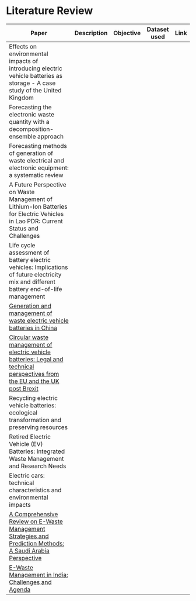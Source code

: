 # Literature Review

| Paper | Description | Objective | Dataset used | Link |
|---------|-----------|------------|-----------|-------|
| Effects on environmental impacts of introducing electric vehicle batteries as storage - A case study of the United Kingdom |
| Forecasting the electronic waste quantity with a decomposition-ensemble approach |
| Forecasting methods of generation of waste electrical and electronic equipment: a systematic review |
| A Future Perspective on Waste Management of Lithium-Ion Batteries for Electric Vehicles in Lao PDR: Current Status and Challenges |
| Life cycle assessment of battery electric vehicles: Implications of future electricity mix and different battery end-of-life management |
| [Generation and management of waste electric vehicle batteries in China](https://link.springer.com/article/10.1007/s11356-017-9890-8) |
| [Circular waste management of electric vehicle batteries: Legal and technical perspectives from the EU and the UK post Brexit](https://pdf.sciencedirectassets.com/776463/1-s2.0-S2666202721X0002X/1-s2.0-S2666202721000161/main.pdf?X-Amz-Security-Token=IQoJb3JpZ2luX2VjEJT%2F%2F%2F%2F%2F%2F%2F%2F%2F%2FwEaCXVzLWVhc3QtMSJHMEUCIBrrilkyoSlc3znHB4UBEHgD1pN34TLECVBJTIOzkvdsAiEA203ibIBqWzPB25H9YGNlbx5EDWDhrPQNWP8mO%2B4a8yAquwUI3P%2F%2F%2F%2F%2F%2F%2F%2F%2F%2FARAFGgwwNTkwMDM1NDY4NjUiDE9ixfFUi1HWlaqLPiqPBbz77GMUTpryOvo5NsFdpKYiZdawxp%2F2XNTcy17fxDTgKhPB2A%2F40x7guCifduflNqnDBik4ts7uj6Rv9OCAakqk5%2Fhoh1g5FVDQSqZ9kqKMn3IqwYFXM8wAJSYGuSKjJzcd7kR%2FdpugW8NgH5lQtotGVKKj7dHxIYjLKICiZ33avtBkSLqh%2BFVTASwu9%2F2mp0VJbZViI7KXrmKSyj%2FQSwJYhmDWGuTewfror74K%2Bb1DVQ6Cvwu3A2aTh9C2Dp%2BF7hT5QsXxyufQkwECzXS0RAoas4yZ6KmNPDAZhJRaRpUvWY1vgcTjJnmc%2BK%2BGwFnwV6zJB8v694%2BOuG184qnwj1P1SkB8%2BS6jXbafi2qkacYR69UWLhgC807AEykpjJugWKWN8mKARS5ETCpCgxna6Dhro7IDQYkc76Yjezfs4W7StCzs4IfMcqIrotkzVIqxpvcFIqUBT%2FrObYo6AnTj%2FTpqmxg5qTuhaFSmgtYydhMUI%2BdFOK5OBH%2FlIoYP%2BemTd9Py7AGlM%2BkTbYAmdyUKdAgGCBL9jXorzlKlIpsQ6EbHU2ucTlHWWsH6tTR%2FxpqlJGiRpA5R538BWGzLHsLEXf7xJtGTCWARkUecSAr9vRe8CFi9tqOmqG5lL0tiUXiRKgcp7RFkcTlGzfj6NlFJqYJ6z1TbJYabweU7sacbld9YKHTlqAjy6uyl7lRjbrAE%2F7X%2BlFA8CnfzHvW6ri2%2FhuUy59Iy%2BFKwMTV9glRHW3%2BxbzkavOUt67DpXLJ8OLMmA4P5ZZVXYStUjidjk195aSqvup0LWDAShwcbe9Bi5qd3dhOErVKxo36mCUUB%2B%2FM4IT1%2BhO8ZZw9tBpbNE43oXxNKAMfdBZdP3uJc0bf43qIwkdmdpAY6sQEM9W5jucrMMdlb5MHx%2Bjl%2Fy2daTRqYGALfB4aejM%2BY2kUWK0xxFhNzu1spIm4o1dKZzHb9tbULXMyUUWDo9lLM4I8AzqvT4maDo6JSalA%2FD%2Bp%2FIhjBThLUqFq2CQWwDVoLewAPS1Ky7AAMbs4KBpp27zv2%2F3FS2vtysgdsDUOWqQoN1W%2BFhw%2FVAxLsm2JKQJ%2FWU43AWG2ezVcPydWhr87o44NyziQHhA9aXy%2BWTHjJMVU%3D&X-Amz-Algorithm=AWS4-HMAC-SHA256&X-Amz-Date=20230612T205822Z&X-Amz-SignedHeaders=host&X-Amz-Expires=300&X-Amz-Credential=ASIAQ3PHCVTYYOXHW7TI%2F20230612%2Fus-east-1%2Fs3%2Faws4_request&X-Amz-Signature=6fa10d1f8e8b07fad6df92bd477e09d9ae0acde06dd786d53517660a4b4a1a36&hash=96e613be0d2e88a427caae535276ce5a707921f1a0e02d1ca1c165a3f101b002&host=68042c943591013ac2b2430a89b270f6af2c76d8dfd086a07176afe7c76c2c61&pii=S2666202721000161&tid=spdf-912a42f3-379c-494a-833d-4f69cc7c66cd&sid=26375b9550d0c240cc4822042b2e0c5f7cc7gxrqa&type=client&tsoh=d3d3LnNjaWVuY2VkaXJlY3QuY29t&ua=130855025554505004535f&rr=7d6502f18cf8ecb9&cc=in) |
| Recycling electric vehicle batteries: ecological transformation and preserving resources | 
| Retired Electric Vehicle (EV) Batteries: Integrated Waste Management and Research Needs |
| Electric cars: technical characteristics and environmental impacts |
| [A Comprehensive Review on E-Waste Management Strategies and Prediction Methods: A Saudi Arabia Perspective](https://github.com/cybergeekgyan/Forecasting-the-environmental-impact-of-Electic-Vehicle-components-and-e-waste/blob/main/papers/knowledge-03-00012-v2.pdf) | 
| [E-Waste Management in India: Challenges and Agenda](https://github.com/cybergeekgyan/Forecasting-the-environmental-impact-of-Electic-Vehicle-components-and-e-waste/blob/main/papers/paper%20with%20stats.pdf) |
